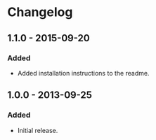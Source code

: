 Changelog
=========

## 1.1.0 - 2015-09-20

### Added
- Added installation instructions to the readme.

## 1.0.0 - 2013-09-25

### Added
- Initial release.
